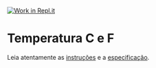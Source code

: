 [![Work in Repl.it](https://classroom.github.com/assets/work-in-replit-14baed9a392b3a25080506f3b7b6d57f295ec2978f6f33ec97e36a161684cbe9.svg)](https://classroom.github.com/online_ide?assignment_repo_id=3710481&assignment_repo_type=AssignmentRepo)
# Temperatura C e F

Leia atentamente as [instruções](./instruções.md) e a [especificação](./especificação.md).
